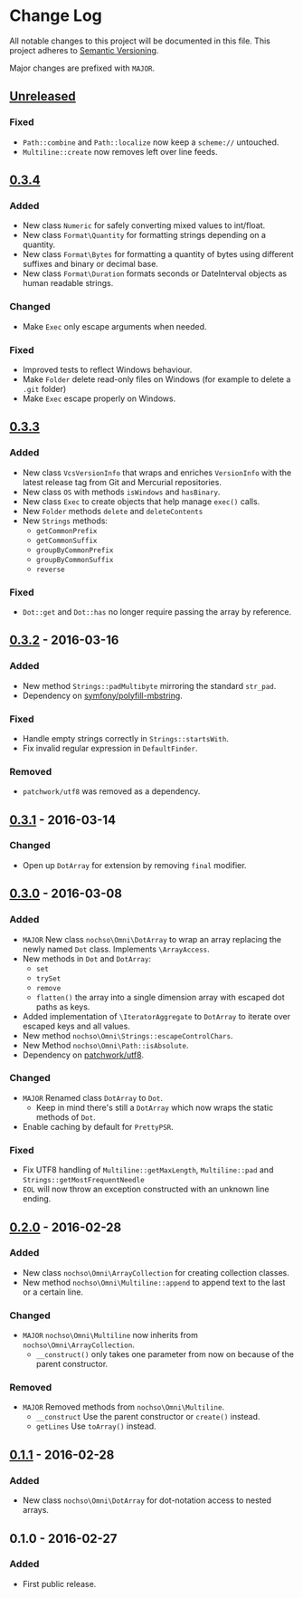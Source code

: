 # Change Log
All notable changes to this project will be documented in this file.
This project adheres to [Semantic Versioning](http://semver.org/).

Major changes are prefixed with `MAJOR`.

<!--
Added      for new features.
Changed    for changes in existing functionality.
Deprecated for once-stable features removed in upcoming releases.
Removed    for deprecated features removed in this release.
Fixed      for any bug fixes.
Security   to invite users to upgrade in case of vulnerabilities.
-->

## [Unreleased]
### Fixed
- `Path::combine` and `Path::localize` now keep a `scheme://` untouched.
- `Multiline::create` now removes left over line feeds.

## [0.3.4]
### Added
- New class `Numeric` for safely converting mixed values to int/float.
- New class `Format\Quantity` for formatting strings depending on a quantity.
- New class `Format\Bytes` for formatting a quantity of bytes using different suffixes and binary or decimal base.
- New class `Format\Duration` formats seconds or DateInterval objects as human readable strings.

### Changed
- Make `Exec` only escape arguments when needed.

### Fixed
- Improved tests to reflect Windows behaviour.
- Make `Folder` delete read-only files on Windows (for example to delete a `.git` folder)
- Make `Exec` escape properly on Windows.

## [0.3.3]
### Added
- New class `VcsVersionInfo` that wraps and enriches `VersionInfo` with the latest release tag from Git and Mercurial
  repositories.
- New class `OS` with methods `isWindows` and `hasBinary`.
- New class `Exec` to create objects that help manage `exec()` calls.
- New `Folder` methods `delete` and `deleteContents`
- New `Strings` methods:
    - `getCommonPrefix`
    - `getCommonSuffix`
    - `groupByCommonPrefix`
    - `groupByCommonSuffix`
    - `reverse`

### Fixed
- `Dot::get` and `Dot::has` no longer require passing the array by reference.

## [0.3.2] - 2016-03-16
### Added
- New method `Strings::padMultibyte` mirroring the standard `str_pad`.
- Dependency on [symfony/polyfill-mbstring](https://packagist.org/packages/symfony/polyfill-mbstring).

### Fixed
- Handle empty strings correctly in `Strings::startsWith`.
- Fix invalid regular expression in `DefaultFinder`.

### Removed
- `patchwork/utf8` was removed as a dependency.

## [0.3.1] - 2016-03-14
### Changed
- Open up `DotArray` for extension by removing `final` modifier.

## [0.3.0] - 2016-03-08
### Added
- `MAJOR` New class `nochso\Omni\DotArray` to wrap an array replacing the newly named `Dot` class. Implements `\ArrayAccess`.
- New methods in `Dot` and `DotArray`:
    - `set`
    - `trySet`
    - `remove`
    - `flatten()` the array into a single dimension array with escaped dot paths as keys.
- Added implementation of `\IteratorAggregate` to `DotArray` to iterate over escaped keys and all values.
- New method `nochso\Omni\Strings::escapeControlChars`.
- New Method `nochso\Omni\Path::isAbsolute`.
- Dependency on [patchwork/utf8](https://packagist.org/packages/patchwork/utf8).

### Changed
- `MAJOR` Renamed class `DotArray` to `Dot`.
    - Keep in mind there's still a `DotArray` which now wraps the static methods of `Dot`.
- Enable caching by default for `PrettyPSR`.

### Fixed
- Fix UTF8 handling of `Multiline::getMaxLength`, `Multiline::pad` and `Strings::getMostFrequentNeedle`
- `EOL` will now throw an exception constructed with an unknown line ending.

## [0.2.0] - 2016-02-28
### Added
- New class `nochso\Omni\ArrayCollection` for creating collection classes.
- New method `nochso\Omni\Multiline::append` to append text to the last or a certain line.

### Changed
- `MAJOR` `nochso\Omni\Multiline` now inherits from `nochso\Omni\ArrayCollection`.
    - `__construct()` only takes one parameter from now on because of the parent constructor.

### Removed
- `MAJOR` Removed methods from `nochso\Omni\Multiline`.
    - `__construct` Use the parent constructor or `create()` instead.
    - `getLines` Use `toArray()` instead.

## [0.1.1] - 2016-02-28
### Added
- New class `nochso\Omni\DotArray` for dot-notation access to nested arrays.

## 0.1.0 - 2016-02-27
### Added
- First public release.

[Unreleased]: https://github.com/nochso/omni/compare/0.3.4...HEAD
[0.3.4]: https://github.com/nochso/omni/compare/0.3.3...0.3.4
[0.3.3]: https://github.com/nochso/omni/compare/0.3.2...0.3.3
[0.3.2]: https://github.com/nochso/omni/compare/0.3.1...0.3.2
[0.3.1]: https://github.com/nochso/omni/compare/0.3.0...0.3.1
[0.3.0]: https://github.com/nochso/omni/compare/0.2.0...0.3.0
[0.2.0]: https://github.com/nochso/omni/compare/0.1.1...0.2.0
[0.1.1]: https://github.com/nochso/omni/compare/0.1.0...0.1.1
